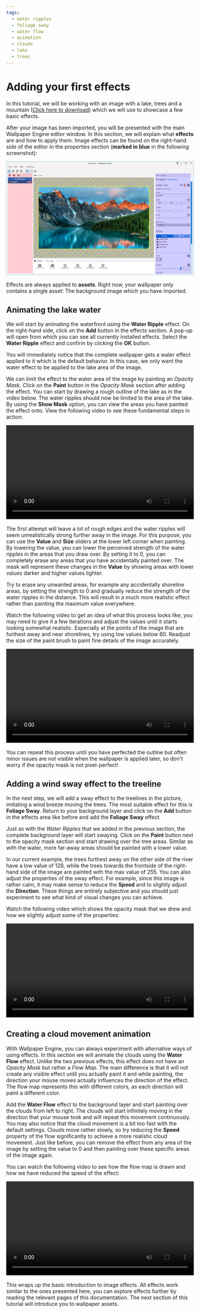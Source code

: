 ```yaml
---
tags:
  - water ripples
  - foliage sway
  - water flow
  - animation
  - clouds
  - lake
  - trees
---
```

# Adding your first effects

In this tutorial, we will be working with an image with a lake, trees and a mountain ([Click here to download](/wallpaper-engine-docs/img/tutorials/mountain.png)) which we will use to showcase a few basic effects. 

After your image has been imported, you will be presented with the main Wallpaper Engine editor window. In this section, we will explain what **effects** are and how to apply them. Image effects can be found on the right-hand side of the editor in the properties section (**marked in blue** in the following screenshot): 

![Effects can be found on the right-hand side of the editor](./overview.png)

Effects are always applied to **assets**. Right now, your wallpaper only contains a single asset: The background image which you have imported.

## Animating the lake water

We will start by animating the waterfront using the **Water Ripple** effect. On the right-hand side, click on the **Add** button in the effects section. A pop-up will open from which you can see all currently installed effects. Select the **Water Ripple** effect and confirm by clicking the **OK** button.

You will immediately notice that the complete wallpaper gets a water effect applied to it which is the default behavior. In this case, we only want the water effect to be applied to the lake area of the image.

We can limit the effect to the water area of the image by painting an *Opacity Mask*. Click on the **Paint** button in the *Opacity Mask* section after adding the effect. You can start by drawing a rough outline of the lake as in the video below. The water ripples should now be limited to the area of the lake. By using the **Show Mask** option, you can view the areas you have painted the effect onto. View the following video to see these fundamental steps in action:

<video width="100%" controls loop autoplay>
  <source src="/videos/opacity_mask.mp4" type="video/mp4">
  Your browser does not support the video tag.
</video>

The first attempt will leave a lot of rough edges and the water ripples will seem unrealistically strong further away in the image. For this purpose, you can use the **Value** and **Size** sliders at the lower left corner when painting. By lowering the value, you can lower the perceived strength of the water ripples in the areas that you draw over. By setting it to 0, you can completely erase any areas that you have accidentally painted over. The mask will represent these changes in the **Value** by showing areas with lower values darker and higher values lighter.

Try to erase any unwanted areas, for example any accidentally shoreline areas, by setting the strength to 0 and gradually reduce the strength of the water ripples in the distance. This will result in a much more realistic effect rather than painting the maximum value everywhere.

Watch the following video to get an idea of what this process looks like, you may need to give it a few iterations and adjust the values until it starts looking somewhat realistic. Especially at the points of the image that are furthest away and near shorelines, try using low values below 60. Readjust the size of the paint brush to paint fine details of the image accurately.

<video width="100%" controls>
  <source src="/videos/opacity_mask_fix.mp4" type="video/mp4">
  Your browser does not support the video tag.
</video>

You can repeat this process until you have perfected the outline but often minor issues are not visible when the wallpaper is applied later, so don't worry if the opacity mask is not pixel-perfect!

## Adding a wind sway effect to the treeline

In the next step, we will add a sway effect to the treelines in the picture, imitating a wind breeze moving the trees. The most suitable effect for this is **Foliage Sway**. Return to your background layer and click on the **Add** button in the effects area like before and add the **Foliage Sway** effect.

Just as with the *Water Ripples* that we added in the previous section, the complete background layer will start swaying. Click on the **Paint** button next to the opacity mask section and start drawing over the tree areas. Similar as with the water, more far-away areas should be painted with a lower value.

In our current example, the trees furthest away on the other side of the river have a low value of 128, while the trees towards the frontside of the right-hand side of the image are painted with the max value of 255. You can also adjust the properties of the sway effect. For example, since this image is rather calm, it may make sense to reduce the **Speed** and to slightly adjust the **Direction**. These things are entirely subjective and you should just experiment to see what kind of visual changes you can achieve.

Watch the following video which shows the opacity mask that we drew and how we slightly adjust some of the properties:

<video width="100%" controls>
  <source src="/videos/sway_effect.mp4" type="video/mp4">
  Your browser does not support the video tag.
</video>

## Creating a cloud movement animation

With Wallpaper Engine, you can always experiment with alternative ways of using effects. In this section we will animate the clouds using the **Water Flow** effect. Unlike the two previous effects, this effect does not have an *Opacity Mask* but rather a *Flow Map*. The main difference is that it will not create any visible effect until you actually paint it and while painting, the direction your mouse moves actually influences the direction of the effect. The flow map represents this with different colors, as each direction will paint a different color.

Add the **Water Flow** effect to the background layer and start painting over the clouds from left to right. The clouds will start infinitely moving in the direction that your mouse took and will repeat this movement continuously. You may also notice that the cloud movement is a bit too fast with the default settings. Clouds move rather slowly, so try reducing the **Speed** property of the flow significantly to achieve a more realistic cloud movement. Just like before, you can remove the effect from any area of the image by setting the value to 0 and then painting over these specific areas of the image again.

You can watch the following video to see how the flow map is drawn and how we have reduced the speed of the effect:

<video width="100%" controls>
  <source src="/videos/cloud_effect.mp4" type="video/mp4">
  Your browser does not support the video tag.
</video>

This wraps up the basic introduction to image effects. All effects work similar to the ones presented here, you can explore effects further by reading the relevant pages of this documentation. The next section of this tutorial will introduce you to wallpaper assets.